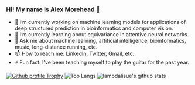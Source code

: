 ### Hi! My name is Alex Morehead 👋

- 🔭 I’m currently working on machine learning models for applications of deep structured prediction in bioinformatics and computer vision.
- 🌱 I’m currently learning about equivariance in attentive neural networks.
- 💬 Ask me about machine learning, artificial intelligence, bioinformatics, music, long-distance running, etc.
- 📫 How to reach me: LinkedIn, Twitter, Gmail, etc.
- ⚡ Fun fact: I've been teaching myself to play the guitar for the past year.

[![Github profile Trophy](https://github-profile-trophy.vercel.app/?username=amorehead)](https://github.com/ryo-ma/github-profile-trophy)
![Top Langs](https://github-readme-stats.vercel.app/api/top-langs/?username=amorehead)
![lambdalisue's github stats](https://github-readme-stats.vercel.app/api?username=amorehead&show_icons=true&count_private=true&line_height=40)
